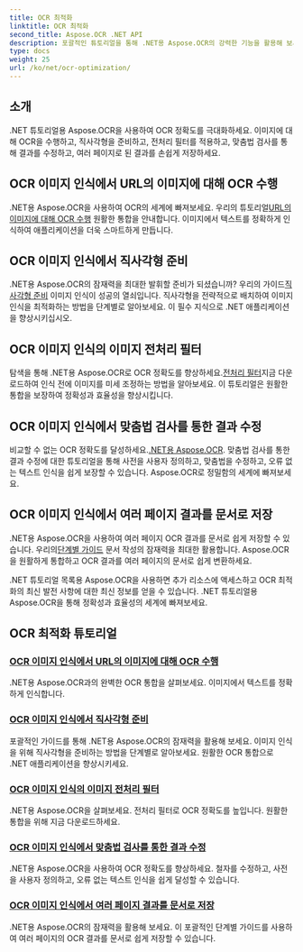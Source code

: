 ```yaml
---
title: OCR 최적화
linktitle: OCR 최적화
second_title: Aspose.OCR .NET API
description: 포괄적인 튜토리얼을 통해 .NET용 Aspose.OCR의 강력한 기능을 활용해 보세요. 숙련된 개발자이든 초보자이든 이 가이드는 OCR 게임의 수준을 높여줄 것입니다.
type: docs
weight: 25
url: /ko/net/ocr-optimization/
---
```

## 소개

.NET 튜토리얼용 Aspose.OCR을 사용하여 OCR 정확도를 극대화하세요. 이미지에 대해 OCR을 수행하고, 직사각형을 준비하고, 전처리 필터를 적용하고, 맞춤법 검사를 통해 결과를 수정하고, 여러 페이지로 된 결과를 손쉽게 저장하세요.


## OCR 이미지 인식에서 URL의 이미지에 대해 OCR 수행

 .NET용 Aspose.OCR을 사용하여 OCR의 세계에 빠져보세요. 우리의 튜토리얼[URL의 이미지에 대해 OCR 수행](./perform-ocr-on-image-from-url/) 원활한 통합을 안내합니다. 이미지에서 텍스트를 정확하게 인식하여 애플리케이션을 더욱 스마트하게 만듭니다.

## OCR 이미지 인식에서 직사각형 준비

 .NET용 Aspose.OCR의 잠재력을 최대한 발휘할 준비가 되셨습니까? 우리의 가이드[직사각형 준비](./prepare-rectangles/) 이미지 인식이 성공의 열쇠입니다. 직사각형을 전략적으로 배치하여 이미지 인식을 최적화하는 방법을 단계별로 알아보세요. 이 필수 지식으로 .NET 애플리케이션을 향상시키십시오.

## OCR 이미지 인식의 이미지 전처리 필터

 탐색을 통해 .NET용 Aspose.OCR로 OCR 정확도를 향상하세요.[전처리 필터](./preprocessing-filters-for-image/)지금 다운로드하여 인식 전에 이미지를 미세 조정하는 방법을 알아보세요. 이 튜토리얼은 원활한 통합을 보장하여 정확성과 효율성을 향상시킵니다.

## OCR 이미지 인식에서 맞춤법 검사를 통한 결과 수정

 비교할 수 없는 OCR 정확도를 달성하세요.[.NET용 Aspose.OCR](./result-correction-with-spell-checking/). 맞춤법 검사를 통한 결과 수정에 대한 튜토리얼을 통해 사전을 사용자 정의하고, 맞춤법을 수정하고, 오류 없는 텍스트 인식을 쉽게 보장할 수 있습니다. Aspose.OCR로 정밀함의 세계에 빠져보세요.

## OCR 이미지 인식에서 여러 페이지 결과를 문서로 저장

 .NET용 Aspose.OCR을 사용하여 여러 페이지 OCR 결과를 문서로 쉽게 저장할 수 있습니다. 우리의[단계별 가이드](./save-multipage-result-as-document/) 문서 작성의 잠재력을 최대한 활용합니다. Aspose.OCR을 원활하게 통합하고 OCR 결과를 여러 페이지의 문서로 쉽게 변환하세요.

.NET 튜토리얼 목록용 Aspose.OCR을 사용하면 추가 리소스에 액세스하고 OCR 최적화의 최신 발전 사항에 대한 최신 정보를 얻을 수 있습니다. .NET 튜토리얼용 Aspose.OCR을 통해 정확성과 효율성의 세계에 빠져보세요.
## OCR 최적화 튜토리얼
### [OCR 이미지 인식에서 URL의 이미지에 대해 OCR 수행](./perform-ocr-on-image-from-url/)
.NET용 Aspose.OCR과의 완벽한 OCR 통합을 살펴보세요. 이미지에서 텍스트를 정확하게 인식합니다.
### [OCR 이미지 인식에서 직사각형 준비](./prepare-rectangles/)
포괄적인 가이드를 통해 .NET용 Aspose.OCR의 잠재력을 활용해 보세요. 이미지 인식을 위해 직사각형을 준비하는 방법을 단계별로 알아보세요. 원활한 OCR 통합으로 .NET 애플리케이션을 향상시키세요.
### [OCR 이미지 인식의 이미지 전처리 필터](./preprocessing-filters-for-image/)
.NET용 Aspose.OCR을 살펴보세요. 전처리 필터로 OCR 정확도를 높입니다. 원활한 통합을 위해 지금 다운로드하세요.
### [OCR 이미지 인식에서 맞춤법 검사를 통한 결과 수정](./result-correction-with-spell-checking/)
.NET용 Aspose.OCR을 사용하여 OCR 정확도를 향상하세요. 철자를 수정하고, 사전을 사용자 정의하고, 오류 없는 텍스트 인식을 쉽게 달성할 수 있습니다.
### [OCR 이미지 인식에서 여러 페이지 결과를 문서로 저장](./save-multipage-result-as-document/)
.NET용 Aspose.OCR의 잠재력을 활용해 보세요. 이 포괄적인 단계별 가이드를 사용하여 여러 페이지의 OCR 결과를 문서로 쉽게 저장할 수 있습니다.